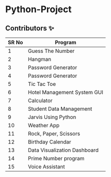 # Python-Project

## Contributors ✨



| SR No | Program          
| ----- | ---------------- 
| 1     | Guess The Number 
| 2     | Hangman          
| 3 | Password Generator 
| 4 | Password Generator 
| 5 | Tic Tac Toe 
| 6 | Hotel Management System GUI 
| 7 | Calculator 
| 8 | Student Data Management 
| 9 | Jarvis Using Python 
| 10 | Weather App 
| 11 | Rock, Paper, Scissors 
| 12 | Birthday Calendar
| 13 | Data Visualization Dashboard 
| 14 | Prime Number program
| 15 | Voice Assistant 

